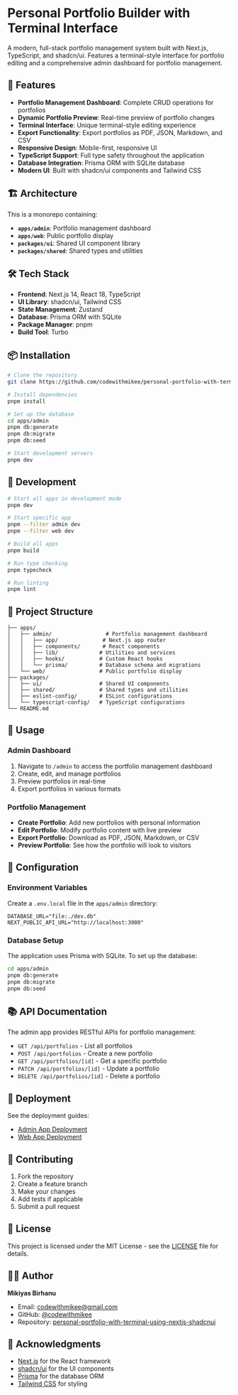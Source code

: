 # Personal Portfolio Builder with Terminal Interface

A modern, full-stack portfolio management system built with Next.js, TypeScript, and shadcn/ui. Features a terminal-style interface for portfolio editing and a comprehensive admin dashboard for portfolio management.

## 🚀 Features

- **Portfolio Management Dashboard**: Complete CRUD operations for portfolios
- **Dynamic Portfolio Preview**: Real-time preview of portfolio changes
- **Terminal Interface**: Unique terminal-style editing experience
- **Export Functionality**: Export portfolios as PDF, JSON, Markdown, and CSV
- **Responsive Design**: Mobile-first, responsive UI
- **TypeScript Support**: Full type safety throughout the application
- **Database Integration**: Prisma ORM with SQLite database
- **Modern UI**: Built with shadcn/ui components and Tailwind CSS

## 🏗️ Architecture

This is a monorepo containing:

- **`apps/admin`**: Portfolio management dashboard
- **`apps/web`**: Public portfolio display
- **`packages/ui`**: Shared UI component library
- **`packages/shared`**: Shared types and utilities

## 🛠️ Tech Stack

- **Frontend**: Next.js 14, React 18, TypeScript
- **UI Library**: shadcn/ui, Tailwind CSS
- **State Management**: Zustand
- **Database**: Prisma ORM with SQLite
- **Package Manager**: pnpm
- **Build Tool**: Turbo

## 📦 Installation

```bash
# Clone the repository
git clone https://github.com/codewithmikee/personal-portfolio-with-terminal-using-nextjs-shadcnui.git

# Install dependencies
pnpm install

# Set up the database
cd apps/admin
pnpm db:generate
pnpm db:migrate
pnpm db:seed

# Start development servers
pnpm dev
```

## 🚀 Development

```bash
# Start all apps in development mode
pnpm dev

# Start specific app
pnpm --filter admin dev
pnpm --filter web dev

# Build all apps
pnpm build

# Run type checking
pnpm typecheck

# Run linting
pnpm lint
```

## 📁 Project Structure

```
├── apps/
│   ├── admin/                 # Portfolio management dashboard
│   │   ├── app/              # Next.js app router
│   │   ├── components/       # React components
│   │   ├── lib/             # Utilities and services
│   │   ├── hooks/           # Custom React hooks
│   │   └── prisma/          # Database schema and migrations
│   └── web/                 # Public portfolio display
├── packages/
│   ├── ui/                  # Shared UI components
│   ├── shared/              # Shared types and utilities
│   ├── eslint-config/       # ESLint configurations
│   └── typescript-config/   # TypeScript configurations
└── README.md
```

## 🎯 Usage

### Admin Dashboard

1. Navigate to `/admin` to access the portfolio management dashboard
2. Create, edit, and manage portfolios
3. Preview portfolios in real-time
4. Export portfolios in various formats

### Portfolio Management

- **Create Portfolio**: Add new portfolios with personal information
- **Edit Portfolio**: Modify portfolio content with live preview
- **Export Portfolio**: Download as PDF, JSON, Markdown, or CSV
- **Preview Portfolio**: See how the portfolio will look to visitors

## 🔧 Configuration

### Environment Variables

Create a `.env.local` file in the `apps/admin` directory:

```env
DATABASE_URL="file:./dev.db"
NEXT_PUBLIC_API_URL="http://localhost:3000"
```

### Database Setup

The application uses Prisma with SQLite. To set up the database:

```bash
cd apps/admin
pnpm db:generate
pnpm db:migrate
pnpm db:seed
```

## 📚 API Documentation

The admin app provides RESTful APIs for portfolio management:

- `GET /api/portfolios` - List all portfolios
- `POST /api/portfolios` - Create a new portfolio
- `GET /api/portfolios/[id]` - Get a specific portfolio
- `PATCH /api/portfolios/[id]` - Update a portfolio
- `DELETE /api/portfolios/[id]` - Delete a portfolio

## 🚀 Deployment

See the deployment guides:
- [Admin App Deployment](./apps/admin/DEPLOYMENT.md)
- [Web App Deployment](./apps/web/DEPLOYMENT.md)

## 🤝 Contributing

1. Fork the repository
2. Create a feature branch
3. Make your changes
4. Add tests if applicable
5. Submit a pull request

## 📄 License

This project is licensed under the MIT License - see the [LICENSE](LICENSE) file for details.

## 👨‍💻 Author

**Mikiyas Birhanu**
- Email: codewithmikee@gmail.com
- GitHub: [@codewithmikee](https://github.com/codewithmikee)
- Repository: [personal-portfolio-with-terminal-using-nextjs-shadcnui](https://github.com/codewithmikee/personal-portfolio-with-terminal-using-nextjs-shadcnui.git)

## 🙏 Acknowledgments

- [Next.js](https://nextjs.org/) for the React framework
- [shadcn/ui](https://ui.shadcn.com/) for the UI components
- [Prisma](https://prisma.io/) for the database ORM
- [Tailwind CSS](https://tailwindcss.com/) for styling
